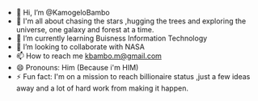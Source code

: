 - 👋 Hi, I’m @KamogeloBambo
- 👀 I'm all about chasing the stars ,hugging the trees and exploring the universe, one galaxy and forest at a time.
- 🌱 I’m currently learning Buisness Information Technology
- 💞️ I’m looking to collaborate with NASA
- 📫 How to reach me kbambo.m@gmail.com
- 😄 Pronouns: Him (Because i'm HIM)
- ⚡ Fun fact: I'm on a mission to reach billionaire status ,just a few ideas away and a lot of hard work from making it happen.

<!---
KamogeloBambo/KamogeloBambo is a ✨ special ✨ repository because its `README.md` (this file) appears on your GitHub profile.
You can click the Preview link to take a look at your changes.
--->

